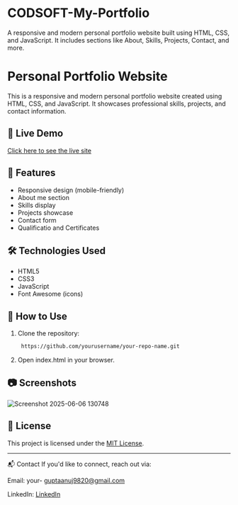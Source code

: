 # CODSOFT-My-Portfolio
A responsive and modern personal portfolio website built using HTML, CSS, and JavaScript. It includes sections like About, Skills, Projects, Contact, and more.

# Personal Portfolio Website

This is a responsive and modern personal portfolio website created using HTML, CSS, and JavaScript. It showcases professional skills, projects, and contact information.

## 🔗 Live Demo

[Click here to see the live site](https://anuj-my-portfolio.netlify.app/)

## 📁 Features

- Responsive design (mobile-friendly)
- About me section
- Skills display
- Projects showcase
- Contact form
- Qualificatio and Certificates

## 🛠️ Technologies Used

- HTML5
- CSS3
- JavaScript
- Font Awesome (icons)

## 🚀 How to Use

1. Clone the repository:
   ```bash
    https://github.com/yourusername/your-repo-name.git
2. Open index.html in your browser.


## 📷 Screenshots

![Screenshot 2025-06-06 130748](https://github.com/user-attachments/assets/16c0074a-c5c6-418a-b6fa-32645c5da9e0)


## 📄 License

This project is licensed under the [MIT License](LICENSE).

---

📬 Contact
If you'd like to connect, reach out via:

Email: your- guptaanuj9820@gmail.com

LinkedIn: [LinkedIn](https://www.linkedin.com/in/anuj-prasad-gupta-34ba86307/)
